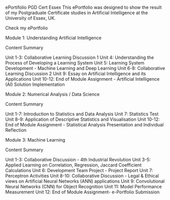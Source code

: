 ePortifolio PGD Cert Essex
This ePortfolio was designed to show the result of my Postgraduate Certificate studies in Artificial Intelligence at the University of Essex, UK.

Check my ePortfolio

Module 1: Understanding Artificial Intelligence

Content Summary

Unit 1-3: Collaborative Learning Discussion 1
Unit 4: Understanding the Process of Developing a Learning System
Unit 5: Learning System Development - Machine Learning and Deep Learning
Unit 6-8: Collaborative Learning Discussion 2
Unit 9: Essay on Artificial Intelligence and its Applications
Unit 10-12: End of Module Assignment - Artificial Intelligence (AI) Solution Implementation

Module 2: Numerical Analysis / Data Science

Content Summary

Unit 1-7: Introduction to Statistics and Data Analysis
Unit 7: Statistics Test
Unit 8-9: Application of Descriptive Statistics and Visualisation
Unit 10-12: End of Module Assignment - Statistical Analysis Presentation and Individual Reflection

Module 3: Machine Learning 

Content Summary

Unit 1-3: Collaborative Discussion - 4th Industrial Revolution
Unit 3-5: Applied Learning on Correlation, Regression, Jaccard Coefficient Calculations
Unit 6: Development Team Project - Project Report
Unit 7: Perceptron Activities
Unit 8-10: Collaborative Discussion - Legal & Ethical views on Artificial Neural Networks (ANN) applications
Unit 9: Convolutional Neural Networks (CNN) for Object Recognition
Unit 11: Model Performance Measurement 
Unit 12: End of Module Assignment- e-Portfolio Submission